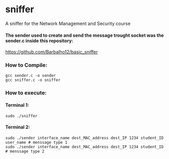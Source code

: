 # sniffer
A sniffer for the Network Management and Security course 


#### The sender used to create and send the message trought socket was the sender.c inside this repository:
https://github.com/Barbalho12/basic_sniffer


### How to Compile:
```
gcc sender.c -o sender
gcc sniffer.c -o sniffer
```

### How to execute:
#### Terminal 1:
```
sudo ./sniffer
```
#### Terminal 2:
```
sudo ./sender interface_name dest_MAC_address dest_IP 1234 student_ID user_name # menssage type 1
sudo ./sender interface_name dest_MAC_address dest_IP 1234 student_ID           # menssage type 2
```
